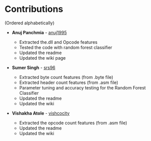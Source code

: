 # Contributions
(Ordered alphabetically)

- **Anuj Panchmia** - [anuj1995](https://github.com/anuj1995)
    
    - Extracted the.dll and Opcode features
    - Tested the code with random forest classifier 
    - Updated the readme
    - Updated the wiki page

- **Sumer Singh** - [srs96](https://github.com/srs96)

   - Extracted byte count features (from .byte file)
   - Extracted header count features (from .asm file)
   - Parameter tuning and accuracy testing for the Random Forest Classifier
   - Updated the readme
   - Updated the wiki

- **Vishakha Atole** - [vishcocity](https://github.com/vishcocity)

   - Extracted the opcode count features (from .asm file)
   - Updated the readme
   - Updated the wiki

